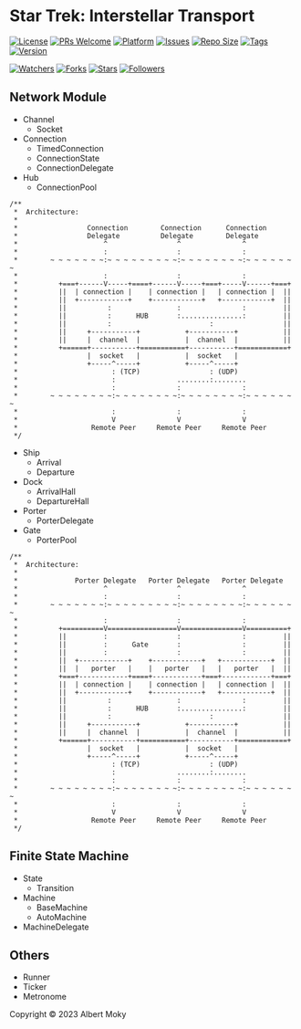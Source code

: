 # Star Trek: Interstellar Transport

[![License](https://img.shields.io/github/license/moky/StarTrek)](https://github.com/moky/StarTrek/blob/master/LICENSE)
[![PRs Welcome](https://img.shields.io/badge/PRs-welcome-brightgreen.svg)](https://github.com/moky/StarTrek/pulls)
[![Platform](https://img.shields.io/badge/Platform-Dart%203-brightgreen.svg)](https://github.com/moky/StarTrek/wiki)
[![Issues](https://img.shields.io/github/issues/moky/StarTrek)](https://github.com/moky/StarTrek/issues)
[![Repo Size](https://img.shields.io/github/repo-size/moky/StarTrek)](https://github.com/moky/StarTrek/archive/refs/heads/main.zip)
[![Tags](https://img.shields.io/github/tag/moky/StarTrek)](https://github.com/moky/StarTrek/tags)
[![Version](https://img.shields.io/pub/v/startrek)](https://pub.dev/packages/startrek)

[![Watchers](https://img.shields.io/github/watchers/moky/StarTrek)](https://github.com/moky/StarTrek/watchers)
[![Forks](https://img.shields.io/github/forks/moky/StarTrek)](https://github.com/moky/StarTrek/forks)
[![Stars](https://img.shields.io/github/stars/moky/StarTrek)](https://github.com/moky/StarTrek/stargazers)
[![Followers](https://img.shields.io/github/followers/moky)](https://github.com/orgs/moky/followers)

## Network Module

* Channel
	* Socket
* Connection
	* TimedConnection
	* ConnectionState
	* ConnectionDelegate
* Hub
	* ConnectionPool

```
/**
 *  Architecture:
 *
 *                 Connection        Connection      Connection
 *                 Delegate          Delegate        Delegate
 *                     ^                 ^               ^
 *                     :                 :               :
 *        ~ ~ ~ ~ ~ ~ ~:~ ~ ~ ~ ~ ~ ~ ~ ~:~ ~ ~ ~ ~ ~ ~ ~:~ ~ ~ ~ ~ ~ ~
 *                     :                 :               :
 *          +===+------V-----+====+------V-----+===+-----V------+===+
 *          ||  | connection |    | connection |   | connection |  ||
 *          ||  +------------+    +------------+   +------------+  ||
 *          ||          :                :               :         ||
 *          ||          :      HUB       :...............:         ||
 *          ||          :                        :                 ||
 *          ||     +-----------+           +-----------+           ||
 *          ||     |  channel  |           |  channel  |           ||
 *          +======+-----------+===========+-----------+============+
 *                 |  socket   |           |  socket   |
 *                 +-----^-----+           +-----^-----+
 *                       : (TCP)                 : (UDP)
 *                       :               ........:........
 *                       :               :               :
 *        ~ ~ ~ ~ ~ ~ ~ ~:~ ~ ~ ~ ~ ~ ~ ~:~ ~ ~ ~ ~ ~ ~ ~:~ ~ ~ ~ ~ ~ ~
 *                       :               :               :
 *                       V               V               V
 *                  Remote Peer     Remote Peer     Remote Peer
 */
```

* Ship
	* Arrival
	* Departure
* Dock
	* ArrivalHall
	* DepartureHall
* Porter
	* PorterDelegate
* Gate
	* PorterPool

```
/**
 *  Architecture:
 *
 *              Porter Delegate   Porter Delegate   Porter Delegate
 *                     ^                 ^               ^
 *                     :                 :               :
 *        ~ ~ ~ ~ ~ ~ ~:~ ~ ~ ~ ~ ~ ~ ~ ~:~ ~ ~ ~ ~ ~ ~ ~:~ ~ ~ ~ ~ ~ ~
 *                     :                 :               :
 *          +==========V=================V===============V==========+
 *          ||         :                 :               :         ||
 *          ||         :      Gate       :               :         ||
 *          ||         :                 :               :         ||
 *          ||  +------------+    +------------+   +------------+  ||
 *          ||  |   porter   |    |   porter   |   |   porter   |  ||
 *          +===+------------+====+------------+===+------------+===+
 *          ||  | connection |    | connection |   | connection |  ||
 *          ||  +------------+    +------------+   +------------+  ||
 *          ||          :                :               :         ||
 *          ||          :      HUB       :...............:         ||
 *          ||          :                        :                 ||
 *          ||     +-----------+           +-----------+           ||
 *          ||     |  channel  |           |  channel  |           ||
 *          +======+-----------+===========+-----------+============+
 *                 |  socket   |           |  socket   |
 *                 +-----^-----+           +-----^-----+
 *                       : (TCP)                 : (UDP)
 *                       :               ........:........
 *                       :               :               :
 *        ~ ~ ~ ~ ~ ~ ~ ~:~ ~ ~ ~ ~ ~ ~ ~:~ ~ ~ ~ ~ ~ ~ ~:~ ~ ~ ~ ~ ~ ~
 *                       :               :               :
 *                       V               V               V
 *                  Remote Peer     Remote Peer     Remote Peer
 */
```

## Finite State Machine

* State
	* Transition
* Machine
	* BaseMachine
	* AutoMachine
* MachineDelegate

## Others

* Runner
* Ticker
* Metronome

Copyright &copy; 2023 Albert Moky

